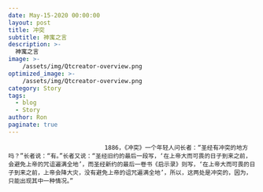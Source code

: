 ```yaml
---
date: May-15-2020 00:00:00
layout: post
title: 冲突
subtitle: 神寓之言
description: >-
  神寓之言
image: >-
    /assets/img/Qtcreator-overview.png
optimized_image: >-
    /assets/img/Qtcreator-overview.png
category: Story
tags:
  - blog
  - Story
author: Ron
paginate: true
---
```


							　　1886，《冲突》一个年轻人问长者：“圣经有冲突的地方吗？”长者说：“有。”长者又说：“圣经旧约的最后一段写，‘在上帝大而可畏的日子到来之前，会避免上帝的咒诅遍满全地’，而圣经新约的最后一卷书《启示录》则写，‘在上帝大而可畏的日子到来之前，上帝会降大灾，没有避免上帝的诅咒遍满全地’，所以，这两处是冲突的，因为，只能出现其中一种情况。”
							
							
						